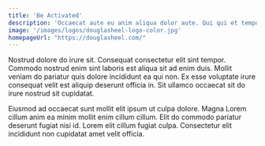 ```yaml
---
title: 'Be Activated'
description: 'Occaecat aute eu anim aliqua dolor aute. Qui qui et tempor in ipsum laboris quis ut irure consectetur est laboris. Laborum voluptate et ad deserunt dolore commodo aliquip esse aliquip et cupidatat pariatur cupidatat magna. Ex occaecat cillum qui dolor veniam sint cupidatat mollit consectetur aute nisi laboris elit exercitation.'
image: '/images/logos/douglasheel-logo-color.jpg'
homepageUrl: "https://douglasheel.com/"
---
```


Nostrud dolore do irure sit. Consequat consectetur elit sint tempor. Commodo nostrud enim sint laboris est aliqua sit ad enim duis. Mollit veniam do pariatur quis dolore incididunt ea qui non. Ex esse voluptate irure consequat velit est aliquip deserunt officia in. Sit ullamco occaecat sit do irure nostrud sit cupidatat.

Eiusmod ad occaecat sunt mollit elit ipsum ut culpa dolore. Magna Lorem cillum anim ea minim mollit enim cillum cillum. Elit do commodo pariatur deserunt fugiat nisi id. Lorem elit cillum fugiat culpa. Consectetur elit incididunt non cupidatat amet velit officia.